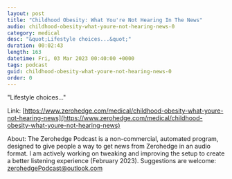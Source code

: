 ```yaml
---
layout: post
title: "Childhood Obesity: What You're Not Hearing In The News"
audio: childhood-obesity-what-youre-not-hearing-news-0
category: medical
desc: "&quot;Lifestyle choices...&quot;"
duration: 00:02:43
length: 163
datetime: Fri, 03 Mar 2023 00:40:00 +0000
tags: podcast
guid: childhood-obesity-what-youre-not-hearing-news-0
order: 0
---
```

&quot;Lifestyle choices...&quot;

Link: [https://www.zerohedge.com/medical/childhood-obesity-what-youre-not-hearing-news](https://www.zerohedge.com/medical/childhood-obesity-what-youre-not-hearing-news)

About: The Zerohedge Podcast is a non-commercial, automated program, designed to give people a way to get news from Zerohedge in an audio format.  I am actively working on tweaking and improving the setup to create a better listening experience (February 2023).  Suggestions are welcome: [zerohedgePodcast@outlook.com](mailto:zerohedgePodcast@outlook.com)